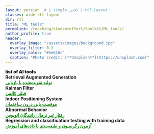 ```yaml
---
layout: persian  # یا single با کلاس rtl-layout
classes: wide rtl-layout
dir: rtl
title: "ML tools"
permalink: /teaching/studenteffort/toolkit/ML_tools/
author_profile: true
header:
  overlay_image: "/assets/images/background.jpg"
  overlay_filter: 0.3
  overlay_color: "#5e616c"
  caption: "Photo credit: [**Unsplash**](https://unsplash.com)"
---
```


<div class="english-text">
    <strong style="font-weight: 900;">list of AI tools</strong>
</div>

<!--1-->
<div class="english-text">
<strong>Retrieval Augmented Generation</strong>
</div>
<a href="/teaching/studenteffort/toolkit/rag" style="text-decoration:underline; color:green;" target="_blank"><strong> تولید تقویت‌شده با بازیابی</strong></a>

<!--2-->
<div class="english-text">
<strong>Kalman Filter</strong>
</div>
<a href="/teaching/studenteffort/toolkit/KF" style="text-decoration:underline; color:green;" target="_blank"><strong> فیلتر کالمن</strong></a>

<!--3-->
<div class="english-text">
<strong>Indoor Positioning System</strong>
</div>
<a href="/teaching/studenteffort/toolkit/IPS" style="text-decoration:underline; color:green;" target="_blank"><strong> موقعیت یابی درون ساختمان</strong></a>

<!--4-->
<div class="english-text">
<strong>Abnormal Behavior</strong>
</div>
<a href="/teaching/studenteffort/toolkit/Abnormal" style="text-decoration:underline; color:green;" target="_blank"><strong> رفتار غیر نرمال رانندگان اتوبوس</strong></a>

<!--5-->
<div class="english-text">
<strong>Regression and classification testing with training data</strong>
</div>
<a href="/teaching/studenteffort/toolkit/CrossVal" style="text-decoration:underline; color:green;" target="_blank"><strong>  آزمون رگرسیون و طبقه‌بندی با داده‌های آموزش</strong></a>
